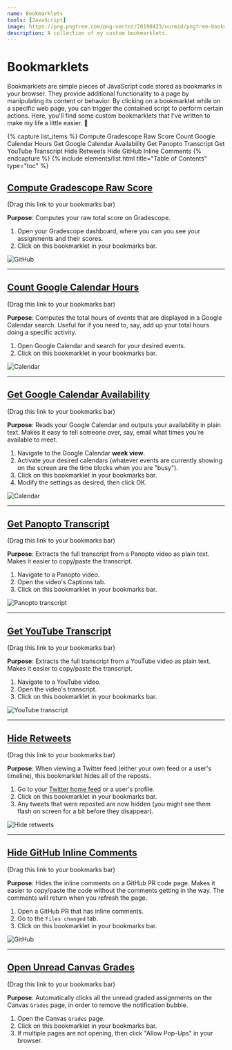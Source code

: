 ```yaml
---
name: Bookmarklets
tools: [JavaScript]
image: https://png.pngtree.com/png-vector/20190423/ourmid/pngtree-bookmark-icon-vector-illustration-in-filled-style-for-any-purpose-png-image_975418.jpg
description: A collection of my custom bookmarklets.
---
```


# Bookmarklets

Bookmarklets are simple pieces of JavaScript code stored as bookmarks in your browser. They provide additional functionality to a page by manipulating its content or behavior. By clicking on a bookmarklet while on a specific web page, you can trigger the contained script to perform certain actions. Here, you'll find some custom bookmarklets that I've written to make my life a little easier. 🙂

{% capture list_items %}
Compute Gradescope Raw Score
Count Google Calendar Hours
Get Google Calendar Availability
Get Panopto Transcript
Get YouTube Transcript
Hide Retweets
Hide GitHub Inline Comments
{% endcapture %}
{% include elements/list.html title="Table of Contents" type="toc" %}

## [Compute Gradescope Raw Score](javascript:(function()%7B%2F*%0AAdds%20up%20all%20the%20individual%20assignments%20and%20tell%20you%20the%20total%20score.%0A*%2F%0A%0Alet%20totalBeforeSlash%20%3D%200%3B%0Alet%20totalAfterSlash%20%3D%200%3B%0A%0Adocument.querySelectorAll('.submissionStatus--score').forEach((elem)%20%3D%3E%20%7B%0A%0A%09let%20str%20%3D%20elem.innerHTML%3B%0A%20%20%20%20let%20%5BbeforeSlash%2C%20afterSlash%5D%20%3D%20str.split('%20%2F%20')%3B%0A%0A%20%20%20%20%2F%2F%20Convert%20the%20strings%20to%20numbers%0A%20%20%20%20let%20numBeforeSlash%20%3D%20parseFloat(beforeSlash)%3B%0A%20%20%20%20let%20numAfterSlash%20%3D%20parseFloat(afterSlash)%3B%0A%0A%20%20%20%20%2F%2F%20Add%20the%20numbers%20to%20the%20running%20totals%0A%20%20%20%20totalBeforeSlash%20%2B%3D%20numBeforeSlash%3B%0A%20%20%20%20totalAfterSlash%20%2B%3D%20numAfterSlash%3B%0A%7D)%3B%0A%0Alet%20percentage%20%3D%20(totalBeforeSlash%20%2F%20totalAfterSlash)%20*%20100%3B%0Apercentage%20%3D%20Math.round(percentage%20*%20100)%20%2F%20100%3B%20%2F%2F%20Rounding%20to%20two%20decimal%20points%0A%0Alet%20alertMessage%20%3D%20%60The%20total%20is%20%24%7BtotalBeforeSlash%7D%20%2F%20%24%7BtotalAfterSlash%7D%20%3D%20%24%7Bpercentage%7D%25%60%3B%0Aalert(alertMessage)%3B%7D)()%3B)

(Drag this link to your bookmarks bar)

**Purpose**: Computes your raw total score on Gradescope.

1. Open your Gradescope dashboard, where you can you see your assignments and their scores.
1. Click on this bookmarklet in your bookmarks bar.

![GitHub](/assets/projects/bookmarklet-gradescope.gif)

---

## [Count Google Calendar Hours](javascript:(function()%7B%2F*%0ARun%20this%20bookmarklet%20on%20the%20%22search%22%20page%20in%20Google%20Calendar.%0A%0AIt%20will%20detect%20all%20the%20time%20ranges%20on%20the%20page%2C%20and%20add%20up%20the%20total%20hours.%0A*%2F%0A%0Alet%20reg%20%3D%20%2F(%5Cd%2B(%3A%5Cd%2B)%3F(am%7Cpm)%3F)%20%E2%80%93%20(%5Cd%2B(%3A%5Cd%2B)%3F(am%7Cpm))%2F%3B%0Avar%20total%20%3D%200%3B%0A%0Adocument.querySelectorAll('div%5Brole%3Dgridcell%5D').forEach(ele%20%3D%3E%20%7B%0A%09let%20str%20%3D%20ele.innerHTML%3B%0A%09if(reg.test(str))%20%7B%0A%09%09total%20%2B%3D%20durationInHours(str)%3B%0A%09%7D%0A%7D)%3B%0A%0Aalert('The%20total%20time%20on%20this%20search%20page%20is%20'%20%2B%20total%20%2B%20'%20hours!')%3B%0A%0Afunction%20durationInHours(timeRange)%20%7B%0A%0A%20%20%20%20let%20parts%20%3D%20timeRange.split('%20%E2%80%93%20')%3B%0A%20%20%20%20if(parts%5B0%5D.match(%2Fam%7Cpm%2F)%20%3D%3D%3D%20null)%20%7B%0A%20%20%20%20%20%20%20%20let%20period%20%3D%20parts%5B1%5D.match(%2Fam%7Cpm%2F)%3B%0A%20%20%20%20%20%20%20%20parts%5B0%5D%20%2B%3D%20period%5B0%5D%3B%0A%20%20%20%20%7D%0A%0A%20%20%20%20let%20times%20%3D%20parts.map(part%20%3D%3E%20%7B%0A%20%20%20%20%20%20%20%20%0A%20%20%20%20%20%20%20%20let%20timePart%20%3D%20part.match(%2F%5Cd%2B%3A%5Cd%2B%7C%5Cd%2B%2F)%5B0%5D%3B%20%0A%20%20%20%20%20%20%20%20let%20period%20%3D%20part.match(%2Fam%7Cpm%2F)%5B0%5D%3B%20%0A%0A%20%20%20%20%20%20%20%20let%20%5Bhour%2C%20minute%5D%20%3D%20timePart.includes('%3A')%20%3F%20timePart.split('%3A')%20%3A%20%5BtimePart%2C%20'00'%5D%3B%0A%20%20%20%20%20%20%20%20hour%20%3D%20parseInt(hour)%3B%0A%20%20%20%20%20%20%20%20minute%20%3D%20parseInt(minute)%3B%0A%0A%20%20%20%20%20%20%20%20if(period%20%3D%3D%3D%20'pm'%20%26%26%20hour%20!%3D%3D%2012)%20%7B%0A%20%20%20%20%20%20%20%20%20%20%20%20hour%20%2B%3D%2012%3B%0A%20%20%20%20%20%20%20%20%7D%0A%0A%20%20%20%20%20%20%20%20if(period%20%3D%3D%3D%20'am'%20%26%26%20hour%20%3D%3D%3D%2012)%20%7B%0A%20%20%20%20%20%20%20%20%20%20%20%20hour%20%3D%200%3B%0A%20%20%20%20%20%20%20%20%7D%0A%0A%20%20%20%20%20%20%20%20return%20hour%20%2B%20minute%20%2F%2060%3B%0A%20%20%20%20%7D)%3B%0A%0A%20%20%20%20let%20duration%20%3D%20times%5B1%5D%20-%20times%5B0%5D%3B%0A%20%20%20%20if(duration%20%3C%200)%20%7B%0A%20%20%20%20%20%20%20%20%2F%2F%20If%20the%20end%20time%20is%20before%20the%20start%20time%2C%20it%20means%20the%20time%20range%20crosses%20midnight.%0A%20%20%20%20%20%20%20%20%2F%2F%20Add%2024%20to%20the%20duration%20to%20correct%20this.%0A%20%20%20%20%20%20%20%20duration%20%2B%3D%2024%3B%0A%20%20%20%20%7D%0A%0A%20%20%20%20return%20duration%3B%0A%7D%7D)()%3B)

(Drag this link to your bookmarks bar)

**Purpose**: Computes the total hours of events that are displayed in a Google Calendar search. Useful for if you need to, say, add up your total hours doing a specific activity.

1. Open Google Calendar and search for your desired events.
1. Click on this bookmarklet in your bookmarks bar.

![Calendar](/assets/projects/bookmarklet-gcal-hours.gif)

---

## [Get Google Calendar Availability](javascript:(function()%7Blet%20START_CONSTRAINT%20%3D%208%3B%20%2F%2F%208%20means%20that%20free%20block%20can%20start%20at%208am%20at%20the%20earliest%0Alet%20END_CONSTRAINT%20%3D%2020%3B%20%2F%2F%2020%20means%20that%20free%20block%20can%20end%20at%208pm%20at%20the%20latest%0Alet%20MIN_FREE_TIME%20%3D%2030%3B%20%20%2F%2F%20The%20minimum%20duration%20of%20a%20free%20block%2C%20in%20min%0Alet%20BUFFER_START%20%3D%2015%3B%20%2F%2F%20The%20buffer%20at%20the%20start%20of%20a%20free%20block%2C%20in%20min%0Alet%20BUFFER_END%20%3D%200%3B%20%2F%2F%20The%20buffer%20at%20the%20end%20of%20a%20free%20block%2C%20in%20min%0A%0A%2F%2F%20Get%20user%20input%20for%20constraints%20and%20buffers%0Alet%20userInput%20%3D%20prompt(%22SETTINGS%3A%5CnEarliest%20hour%20you're%20available%20each%20day%20(e.g.%208%3D8am)%2C%5CnLatest%20hour%20you're%20available%20each%20day%20(e.g.%2020%3D8pm)%2C%5CnMinimum%20duration%20of%20an%20available%20block%20(minutes)%2C%5CnBuffer%20at%20the%20start%20of%20an%20available%20block%20(minutes)%2C%5CnBuffer%20at%20the%20end%20of%20an%20available%20block%20(minutes)%22%2C%20%60%24%7BSTART_CONSTRAINT%7D%2C%24%7BEND_CONSTRAINT%7D%2C%24%7BMIN_FREE_TIME%7D%2C%24%7BBUFFER_START%7D%2C%24%7BBUFFER_END%7D%60)%3B%0A%0Aif%20(userInput)%20%7B%0A%20%20%20%20%5BSTART_CONSTRAINT%2C%20END_CONSTRAINT%2C%20MIN_FREE_TIME%2C%20BUFFER_START%2C%20BUFFER_END%5D%20%3D%20userInput.split('%2C').map(Number)%3B%0A%7D%0A%0A%2F%2F%20Define%20the%20Event%20class%0Aclass%20Event%20%7B%0A%20%20%20%20constructor(start%2C%20end)%20%7B%0A%20%20%20%20%20%20%20%20this.start%20%3D%20start%3B%0A%20%20%20%20%20%20%20%20this.end%20%3D%20end%3B%0A%20%20%20%20%7D%0A%7D%0A%0A%2F**%0A%20*%20Returns%20an%20Event%20based%20on%20the%20GCal%20div%20textContent.%0A%20*%20%40param%20%7Bstring%7D%20textContent%20-%20The%20GCal%20div%20textContent.%0A%20*%20%40returns%20%7BEvent%7D%20The%20event.%0A%20*%2F%0Afunction%20createEvent(textContent)%20%7B%0A%0A%20%20%20%20const%20timeMatch%20%3D%20textContent.match(%2F%5Cd%2B(%3A%5Cd%2B)%3F(am%7Cpm)%2Fg)%3B%0A%20%20%20%20if%20(!timeMatch)%20%7B%0A%20%20%20%20%20%20%20%20return%20null%3B%0A%20%20%20%20%7D%0A%0A%20%20%20%20const%20dateMatch%20%3D%20textContent.match(%2F%5CS%2B%20%5Cd%7B1%2C2%7D%2C%20%5Cd%7B4%7D%24%2Fg)%3B%0A%20%20%20%20if%20(!dateMatch)%20%7B%0A%20%20%20%20%20%20%20%20return%20null%3B%0A%20%20%20%20%7D%0A%0A%20%20%20%20const%20start%20%3D%20new%20Date(%60%24%7BdateMatch%5B0%5D%7D%20%24%7BformatTime(timeMatch%5B0%5D)%7D%60)%3B%0A%20%20%20%20const%20end%20%3D%20new%20Date(%60%24%7BdateMatch%5B0%5D%7D%20%24%7BformatTime(timeMatch%5B1%5D%20%7C%7C%20timeMatch%5B0%5D)%7D%60)%0A%0A%20%20%20%20if%20(end%20%3C%20start)%20%7B%0A%20%20%20%20%20%20%20%20return%20null%3B%0A%20%20%20%20%7D%0A%0A%20%20%20%20return%20new%20Event(start%2C%20end)%3B%0A%7D%0A%0A%2F**%0A%20*%20Formats%20the%20time%20in%20military%20format.%0A%20*%20%40param%20%7Bstring%7D%20time%20-%20The%20time.%0A%20*%20%40returns%20%7Bstring%7D%20The%20time%20in%20military%20format.%0A%20*%20%40example%0A%20*%20formatTime('1pm')%20%3D%3D%3D%20'13%3A00'%0A%20*%20formatTime('1am')%20%3D%3D%3D%20'1%3A00'%0A%20*%20formatTime('1%3A30pm')%20%3D%3D%3D%20'13%3A30'%0A%20*%2F%0Afunction%20formatTime(time)%20%7B%0A%0A%20%20%20%20let%20hours%2C%20minutes%2C%20period%3B%0A%0A%20%20%20%20let%20timeParts%20%3D%20time.match(%2F%5E(%5Cd%2B)%3A(%5Cd%2B)(am%7Cpm)%2F)%3B%0A%20%20%20%20if%20(timeParts)%20%7B%0A%20%20%20%20%20%20%20%20hours%20%3D%20parseInt(timeParts%5B1%5D%2C%2010)%3B%0A%20%20%20%20%20%20%20%20minutes%20%3D%20timeParts%5B2%5D%3B%0A%20%20%20%20%20%20%20%20period%20%3D%20timeParts%5B3%5D%3B%0A%20%20%20%20%7D%0A%0A%20%20%20%20timeParts%20%3D%20time.match(%2F%5E(%5Cd%2B)(am%7Cpm)%2F)%3B%0A%20%20%20%20if%20(timeParts)%20%7B%0A%20%20%20%20%20%20%20%20hours%20%3D%20parseInt(timeParts%5B1%5D%2C%2010)%3B%0A%20%20%20%20%20%20%20%20minutes%20%3D%20'00'%3B%0A%20%20%20%20%20%20%20%20period%20%3D%20timeParts%5B2%5D%3B%0A%20%20%20%20%7D%0A%0A%20%20%20%20if%20(period%20%3D%3D%3D%20'pm'%20%26%26%20hours%20!%3D%3D%2012)%20%7B%0A%20%20%20%20%20%20%20%20hours%20%2B%3D%2012%3B%0A%20%20%20%20%7D%0A%0A%20%20%20%20if%20(period%20%3D%3D%3D%20'am'%20%26%26%20hours%20%3D%3D%3D%2012)%20%7B%0A%20%20%20%20%20%20%20%20hours%20%3D%200%3B%0A%20%20%20%20%7D%0A%0A%20%20%20%20return%20%60%24%7Bhours%7D%3A%24%7Bminutes%7D%60%0A%7D%0A%0A%2F**%0A%20*%20Gets%20the%20textContent%20of%20this%20element%20(and%20not%20its%20children).%0A%20*%20%40param%20%7BObject%7D%20element%0A%20*%20%40returns%20%7Bstring%7D%20The%20element's%20textContent.%0A%20*%2F%0Afunction%20getTextContent(element)%20%7B%0A%0A%20%20%20%20let%20text%20%3D%20%22%22%3B%0A%0A%20%20%20%20element.childNodes.forEach(node%20%3D%3E%20%7B%0A%20%20%20%20%20%20%20%20if%20(node.nodeType%20%3D%3D%3D%20Node.TEXT_NODE)%20%7B%0A%20%20%20%20%20%20%20%20%20%20%20%20text%20%2B%3D%20node.textContent.trim()%3B%0A%20%20%20%20%20%20%20%20%7D%0A%20%20%20%20%7D)%3B%0A%0A%20%20%20%20return%20text%3B%0A%7D%0A%0A%2F**%0A%20*%20Computes%20your%20availability%20based%20on%20your%20calendar%20events.%0A%20*%20%40param%20%7BEvent%5B%5D%7D%20events%20-%20The%20list%20of%20busy%20events.%0A%20*%20%40returns%20%7BEvent%5B%5D%7D%20A%20list%20of%20Events%2C%20where%20each%20Event%20represents%20a%20free%20block.%0A%20*%2F%0Afunction%20getAvailability(events)%20%7B%0A%0A%20%20%20%20events.sort((a%2C%20b)%20%3D%3E%20(a.start%20-%20b.start)%20%7C%7C%20(a.end%20-%20b.end))%3B%0A%0A%20%20%20%20const%20freeBlocks%20%3D%20%5B%5D%3B%0A%20%20%20%20let%20currentDay%20%3D%20null%3B%0A%20%20%20%20let%20lastEndTime%20%3D%20null%3B%0A%0A%20%20%20%20events.forEach((event)%20%3D%3E%20%7B%0A%0A%20%20%20%20%20%20%20%20const%20eventDate%20%3D%20event.start.toDateString()%3B%0A%0A%20%20%20%20%20%20%20%20%2F%2F%20If%20we%20are%20moving%20to%20a%20new%20day%2C%20handle%20the%20end%20of%20the%20previous%20day%0A%20%20%20%20%20%20%20%20if%20(!currentDay%20%7C%7C%20currentDay%20!%3D%3D%20eventDate)%20%7B%0A%0A%20%20%20%20%20%20%20%20%20%20%20%20if%20(lastEndTime)%20%7B%0A%0A%20%20%20%20%20%20%20%20%20%20%20%20%20%20%20%20const%20endOfPreviousDay%20%3D%20new%20Date(lastEndTime)%3B%0A%20%20%20%20%20%20%20%20%20%20%20%20%20%20%20%20endOfPreviousDay.setHours(23%2C%2059%2C%2059%2C%20999)%3B%0A%0A%20%20%20%20%20%20%20%20%20%20%20%20%20%20%20%20if%20(lastEndTime%20%3C%20endOfPreviousDay)%20%7B%0A%20%20%20%20%20%20%20%20%20%20%20%20%20%20%20%20%20%20%20%20freeBlocks.push(new%20Event(lastEndTime%2C%20endOfPreviousDay))%3B%0A%20%20%20%20%20%20%20%20%20%20%20%20%20%20%20%20%7D%0A%20%20%20%20%20%20%20%20%20%20%20%20%7D%0A%20%20%20%20%20%20%20%20%20%20%20%20%0A%20%20%20%20%20%20%20%20%20%20%20%20%2F%2F%20Reset%20for%20the%20new%20day%0A%20%20%20%20%20%20%20%20%20%20%20%20currentDay%20%3D%20eventDate%3B%0A%20%20%20%20%20%20%20%20%20%20%20%20lastEndTime%20%3D%20new%20Date(event.start)%3B%0A%20%20%20%20%20%20%20%20%20%20%20%20lastEndTime.setHours(0%2C%200%2C%200%2C%200)%3B%0A%20%20%20%20%20%20%20%20%7D%0A%0A%20%20%20%20%20%20%20%20if%20(lastEndTime%20%3C%20event.start)%20%7B%0A%20%20%20%20%20%20%20%20%20%20%20%20freeBlocks.push(new%20Event(lastEndTime%2C%20event.start))%3B%0A%20%20%20%20%20%20%20%20%7D%0A%0A%20%20%20%20%20%20%20%20lastEndTime%20%3D%20event.end%3B%0A%20%20%20%20%7D)%3B%0A%0A%20%20%20%20if%20(lastEndTime)%20%7B%0A%0A%20%20%20%20%20%20%20%20const%20endOfDay%20%3D%20new%20Date(lastEndTime)%3B%0A%20%20%20%20%20%20%20%20endOfDay.setHours(23%2C%2059%2C%2059%2C%20999)%3B%0A%0A%20%20%20%20%20%20%20%20if%20(lastEndTime%20%3C%20endOfDay)%20%7B%0A%20%20%20%20%20%20%20%20%20%20%20%20freeBlocks.push(new%20Event(lastEndTime%2C%20endOfDay))%3B%0A%20%20%20%20%20%20%20%20%7D%0A%20%20%20%20%7D%0A%0A%20%20%20%20return%20freeBlocks%3B%0A%7D%0A%0A%2F**%0A%20*%20Adds%20buffers%20to%20the%20start%20and%20end%20times%20of%20each%20free%20block.%0A%20*%20%40param%20%7BEvent%5B%5D%7D%20freeBlocks%20-%20The%20array%20of%20free%20time%20blocks.%0A%20*%20%40param%20%7Bnumber%7D%20bufferStart%20-%20The%20buffer%20time%20in%20minutes%20to%20add%20to%20the%20start%20of%20each%20block.%0A%20*%20%40param%20%7Bnumber%7D%20bufferEnd%20-%20The%20buffer%20time%20in%20minutes%20to%20subtract%20from%20the%20end%20of%20each%20block.%0A%20*%20%40returns%20%7BEvent%5B%5D%7D%20The%20adjusted%20free%20time%20blocks.%0A%20*%2F%0Afunction%20addBuffer(freeBlocks%2C%20bufferStart%2C%20bufferEnd)%20%7B%0A%20%20%20%20return%20freeBlocks.map(block%20%3D%3E%20%7B%0A%0A%20%20%20%20%20%20%20%20const%20adjustedStart%20%3D%20new%20Date(block.start)%3B%0A%20%20%20%20%20%20%20%20const%20adjustedEnd%20%3D%20new%20Date(block.end)%3B%0A%0A%20%20%20%20%20%20%20%20adjustedStart.setMinutes(adjustedStart.getMinutes()%20%2B%20bufferStart)%3B%0A%20%20%20%20%20%20%20%20adjustedEnd.setMinutes(adjustedEnd.getMinutes()%20-%20bufferEnd)%3B%0A%0A%20%20%20%20%20%20%20%20if%20(adjustedEnd%20-%20adjustedStart%20%3E%3D%20MIN_FREE_TIME%20*%2060%20*%201000)%20%7B%0A%20%20%20%20%20%20%20%20%20%20%20%20return%20new%20Event(adjustedStart%2C%20adjustedEnd)%3B%0A%20%20%20%20%20%20%20%20%7D%0A%0A%20%20%20%20%20%20%20%20return%20null%3B%0A%20%20%20%20%7D).filter((block)%20%3D%3E%20block%20!%3D%3D%20null)%3B%0A%7D%0A%0A%2F**%0A%20*%20Constrains%20the%20start%20and%20end%20times%20of%20the%20availability%20based%20on%20global%20constraints.%0A%20*%20%40param%20%7BEvent%5B%5D%7D%20freeBlocks%20-%20Your%20availability.%0A%20*%20%40returns%20%7BEvent%5B%5D%7D%20The%20constrained%20availability.%0A%20*%2F%0Afunction%20constrainAvailability(freeBlocks)%20%7B%0A%20%20%20%20return%20freeBlocks.map(event%20%3D%3E%20%7B%0A%0A%20%20%20%20%20%20%20%20let%20constrainedStart%20%3D%20new%20Date(event.start)%3B%0A%20%20%20%20%20%20%20%20let%20constrainedEnd%20%3D%20new%20Date(event.end)%3B%0A%0A%20%20%20%20%20%20%20%20if%20(constrainedStart.getHours()%20%3C%20START_CONSTRAINT)%20%7B%0A%20%20%20%20%20%20%20%20%20%20%20%20constrainedStart.setHours(START_CONSTRAINT%2C%200%2C%200%2C%200)%3B%0A%20%20%20%20%20%20%20%20%7D%0A%0A%20%20%20%20%20%20%20%20if%20(constrainedEnd.getHours()%20%3E%3D%20END_CONSTRAINT)%20%7B%0A%20%20%20%20%20%20%20%20%20%20%20%20constrainedEnd.setHours(END_CONSTRAINT%2C%200%2C%200%2C%200)%3B%0A%20%20%20%20%20%20%20%20%7D%0A%0A%20%20%20%20%20%20%20%20if%20(constrainedEnd%20-%20constrainedStart%20%3E%3D%20MIN_FREE_TIME%20*%2060%20*%201000)%20%7B%0A%20%20%20%20%20%20%20%20%20%20%20%20return%20new%20Event(constrainedStart%2C%20constrainedEnd)%3B%0A%20%20%20%20%20%20%20%20%7D%0A%0A%20%20%20%20%20%20%20%20return%20null%3B%0A%20%20%20%20%7D).filter((event)%20%3D%3E%20event%20!%3D%3D%20null)%3B%0A%7D%0A%0A%2F**%0A%20*%20Formats%20your%20availability%20in%20plain%20text.%0A%20*%20%40param%20%7BEvent%5B%5D%7D%20freeBlocks%20-%20Your%20availability.%0A%20*%20%40returns%20%7Bstring%7D%20Your%20availability%20formatted%20in%20plain%20text.%0A%20*%2F%0Afunction%20formatAvailability(freeBlocks)%20%7B%0A%0A%20%20%20%20let%20res%20%3D%20'Availability%3A%5Cn%5Cn'%3B%0A%20%20%20%20const%20formattedTimes%20%3D%20%7B%7D%3B%0A%0A%20%20%20%20%2F%2F%20Prepopulate%20the%20formattedTimes%20object%20with%20the%20dates%20of%20the%20week%20(Sunday%20to%20Saturday)%0A%20%20%20%20if%20(freeBlocks.length%20%3E%200)%20%7B%0A%0A%20%20%20%20%20%20%20%20const%20someDate%20%3D%20new%20Date(freeBlocks%5B0%5D.start)%3B%0A%20%20%20%20%20%20%20%20const%20sunday%20%3D%20new%20Date(someDate)%3B%0A%20%20%20%20%20%20%20%20sunday.setDate(someDate.getDate()%20-%20someDate.getDay())%3B%20%2F%2F%20Set%20to%20the%20Sunday%20of%20the%20week%0A%0A%20%20%20%20%20%20%20%20for%20(let%20i%20%3D%200%3B%20i%20%3C%207%3B%20i%2B%2B)%20%7B%0A%0A%20%20%20%20%20%20%20%20%20%20%20%20const%20currentDay%20%3D%20new%20Date(sunday)%3B%0A%20%20%20%20%20%20%20%20%20%20%20%20currentDay.setDate(sunday.getDate()%20%2B%20i)%3B%0A%0A%20%20%20%20%20%20%20%20%20%20%20%20const%20formattedDate%20%3D%20currentDay.toLocaleDateString('en-US'%2C%20%7B%0A%20%20%20%20%20%20%20%20%20%20%20%20%20%20%20%20weekday%3A%20'short'%2C%0A%20%20%20%20%20%20%20%20%20%20%20%20%20%20%20%20month%3A%20'long'%2C%0A%20%20%20%20%20%20%20%20%20%20%20%20%20%20%20%20day%3A%20'numeric'%2C%0A%20%20%20%20%20%20%20%20%20%20%20%20%7D)%3B%0A%0A%20%20%20%20%20%20%20%20%20%20%20%20formattedTimes%5BformattedDate%5D%20%3D%20%5B%5D%3B%0A%20%20%20%20%20%20%20%20%7D%0A%20%20%20%20%7D%0A%0A%20%20%20%20freeBlocks.forEach(event%20%3D%3E%20%7B%0A%0A%20%20%20%20%20%20%20%20const%20date%20%3D%20event.start.toLocaleDateString('en-US'%2C%20%7B%0A%20%20%20%20%20%20%20%20%20%20%20%20weekday%3A%20'short'%2C%0A%20%20%20%20%20%20%20%20%20%20%20%20month%3A%20'long'%2C%0A%20%20%20%20%20%20%20%20%20%20%20%20day%3A%20'numeric'%2C%0A%20%20%20%20%20%20%20%20%7D)%3B%0A%0A%20%20%20%20%20%20%20%20const%20startTime%20%3D%20event.start.toLocaleTimeString('en-US'%2C%20%7B%0A%20%20%20%20%20%20%20%20%20%20%20%20hour%3A%20'numeric'%2C%0A%20%20%20%20%20%20%20%20%20%20%20%20minute%3A%20'2-digit'%0A%20%20%20%20%20%20%20%20%7D)%3B%0A%0A%20%20%20%20%20%20%20%20const%20endTime%20%3D%20event.end.toLocaleTimeString('en-US'%2C%20%7B%0A%20%20%20%20%20%20%20%20%20%20%20%20hour%3A%20'numeric'%2C%0A%20%20%20%20%20%20%20%20%20%20%20%20minute%3A%20'2-digit'%0A%20%20%20%20%20%20%20%20%7D)%3B%0A%0A%20%20%20%20%20%20%20%20formattedTimes%5Bdate%5D.push(%60%24%7BstartTime%7D%E2%80%93%24%7BendTime%7D%60)%3B%0A%20%20%20%20%7D)%3B%0A%0A%20%20%20%20for%20(const%20%5Bdate%2C%20times%5D%20of%20Object.entries(formattedTimes))%20%7B%0A%0A%20%20%20%20%20%20%20%20res%20%2B%3D%20%60%24%7Bdate%7D%5Cn%60%3B%0A%0A%20%20%20%20%20%20%20%20if%20(times.length%20%3E%200)%20%7B%0A%20%20%20%20%20%20%20%20%20%20%20%20times.forEach(time%20%3D%3E%20%7B%0A%20%20%20%20%20%20%20%20%20%20%20%20%20%20%20%20res%20%2B%3D%20%60%24%7Btime%7D%5Cn%60%3B%0A%20%20%20%20%20%20%20%20%20%20%20%20%7D)%3B%0A%20%20%20%20%20%20%20%20%7D%20else%20%7B%0A%20%20%20%20%20%20%20%20%20%20%20%20res%20%2B%3D%20'N%2FA%5Cn'%3B%0A%20%20%20%20%20%20%20%20%7D%0A%0A%20%20%20%20%20%20%20%20res%20%2B%3D%20'%5Cn'%3B%0A%20%20%20%20%7D%0A%0A%20%20%20%20res%20%3D%20res.replace(%2F%20AM%2Fg%2C%20'am')%3B%0A%20%20%20%20res%20%3D%20res.replace(%2F%20PM%2Fg%2C%20'pm')%3B%0A%0A%20%20%20%20return%20res%3B%0A%7D%0A%0A%2F%2F%20Main%0Aconst%20eventDivs%20%3D%20document.querySelectorAll('div%5Brole%3D%22gridcell%22%5D%20%3E%20div%20%3E%20div%5Brole%3D%22button%22%5D%20%3E%20div')%3B%0Alet%20events%20%3D%20%5B%5D%3B%0A%0Aconsole.log(%60Number%20of%20Events%3A%20%24%7BeventDivs.length%7D%60)%3B%0A%0AeventDivs.forEach(childDiv%20%3D%3E%20%7B%0A%20%20%20%20const%20event%20%3D%20createEvent(getTextContent(childDiv))%3B%0A%20%20%20%20if%20(event)%20%7B%0A%20%20%20%20%20%20%20%20events.push(event)%3B%0A%20%20%20%20%7D%0A%7D)%3B%0A%0Alet%20availability%20%3D%20getAvailability(events)%3B%0Aavailability%20%3D%20addBuffer(availability%2C%20BUFFER_START%2C%20BUFFER_END)%3B%0Aavailability%20%3D%20constrainAvailability(availability)%3B%0Aavailability%20%3D%20formatAvailability(availability)%3B%0A%0Aconst%20existingDiv%20%3D%20document.getElementById('computed-availability')%3B%0Aif%20(existingDiv)%20%7B%0A%20%20%20%20existingDiv.textContent%20%3D%20availability%3B%0A%20%20%20%20return%3B%0A%7D%0A%0Aconst%20newDiv%20%3D%20document.createElement('div')%3B%0AnewDiv.id%20%3D%20'computed-availability'%3B%0AnewDiv.style.whiteSpace%20%3D%20'pre-wrap'%3B%0AnewDiv.style.padding%20%3D%20'10px'%3B%0AnewDiv.style.marginBottom%20%3D%20'20px'%3B%0AnewDiv.style.backgroundColor%20%3D%20'%23f9f9f9'%3B%0AnewDiv.textContent%20%3D%20availability%3B%0A%0Aconst%20targetDiv%20%3D%20document.getElementById('drawerMiniMonthNavigator')%3B%0Aif%20(targetDiv)%20%7B%0A%20%20%20%20targetDiv.parentNode.insertBefore(newDiv%2C%20targetDiv)%3B%0A%7D%7D)()%3B)

(Drag this link to your bookmarks bar)

**Purpose**: Reads your Google Calendar and outputs your availability in plain text. Makes it easy to tell someone over, say, email what times you're available to meet.

1. Navigate to the Google Calendar **week view**.
1. Activate your desired calendars (whatever events are currently showing on the screen are the time blocks when you are "busy").
1. Click on this bookmarklet in your bookmarks bar.
1. Modify the settings as desired, then click OK.

![Calendar](/assets/projects/bookmarklet-gcal-availability.gif)

---

## [Get Panopto Transcript](javascript:(function()%7B%2F**%0A%20*%20Go%20to%20a%20Panopto%20video.%0A%20*%20Click%20the%20%22Captions%22%20button.%0A%20*%20Run%20this%20bookmarklet.%0A%20*%20It%20will%20open%20a%20new%20tab%20with%20the%20transcript.%0A%20*%2F%0A%0Alet%20rows%20%3D%20document.querySelectorAll(%22div.index-event-row%22)%3B%0Alet%20transcript%20%3D%20%22%22%3B%0A%0Arows.forEach((row)%20%3D%3E%20%7B%0A%0A%20%20%20%20if%20(!row.querySelector('div%5Baria-label%3D%22User%20Created%20Transcript%22%5D'))%20%7B%0A%20%20%20%20%20%20%20%20return%3B%0A%20%20%20%20%7D%0A%0A%20%20%20%20let%20captionSpan%20%3D%20row.querySelector(%22div.event-text%20%3E%20span%22)%3B%0A%20%20%20%20if%20(captionSpan)%20%7B%0A%20%20%20%20%20%20%20%20transcript%20%2B%3D%20captionSpan.innerHTML.trim()%20%2B%20%22%20%22%3B%0A%20%20%20%20%7D%0A%7D)%3B%0A%0Atranscript%20%3D%20transcript.replace(%2F%5Cn%2Fg%2C%20%22%20%22).trim()%3B%0A%0Alet%20htmlContent%20%3D%20%60%0A%3Chtml%3E%0A%3Chead%3E%0A%20%20%20%20%3Ctitle%3ETranscript%3C%2Ftitle%3E%0A%3C%2Fhead%3E%0A%3Cbody%3E%0A%20%20%20%20%3Cdiv%20style%3D%22white-space%3A%20pre-wrap%3B%22%3E%24%7Btranscript%7D%3C%2Fdiv%3E%0A%3C%2Fbody%3E%0A%3C%2Fhtml%3E%60%3B%0A%0Alet%20blob%20%3D%20new%20Blob(%5BhtmlContent%5D%2C%20%7B%20type%3A%20'text%2Fhtml'%20%7D)%3B%0Alet%20url%20%3D%20URL.createObjectURL(blob)%3B%0Awindow.open(url%2C%20%22_blank%22)%3B%7D)()%3B)

(Drag this link to your bookmarks bar)

**Purpose**: Extracts the full transcript from a Panopto video as plain text. Makes it easier to copy/paste the transcript.

1. Navigate to a Panopto video.
1. Open the video's Captions tab.
1. Click on this bookmarklet in your bookmarks bar.

![Panopto transcript](/assets/projects/bookmarklet-panopto-transcript.gif)

---

## [Get YouTube Transcript](javascript:(function()%7B%2F**%0A%20*%20Go%20to%20a%20YouTube%20video.%0A%20*%20Click%20the%20%22Show%20transcript%22%20button.%0A%20*%20Run%20this%20bookmarklet.%0A%20*%20It%20will%20open%20a%20new%20tab%20with%20the%20transcript.%0A%20*%2F%0A%0Alet%20elements%20%3D%20document.querySelectorAll('yt-formatted-string.segment-text.style-scope.ytd-transcript-segment-renderer')%3B%0Alet%20transcript%20%3D%20%22%22%3B%0A%0Aelements.forEach((elem)%20%3D%3E%20%7B%0A%20%20%20%20transcript%20%2B%3D%20elem.innerHTML%20%2B%20%22%20%22%3B%0A%7D)%3B%0A%0Atranscript%20%3D%20transcript.replace(%2F%5Cn%2Fg%2C%20%22%20%22).trim()%3B%0A%0Alet%20htmlContent%20%3D%20%60%0A%3Chtml%3E%0A%3Chead%3E%0A%20%20%20%20%3Ctitle%3ETranscript%3C%2Ftitle%3E%0A%3C%2Fhead%3E%0A%3Cbody%3E%0A%20%20%20%20%3Cdiv%20style%3D%22white-space%3A%20pre-wrap%3B%22%3E%24%7Btranscript%7D%3C%2Fdiv%3E%0A%3C%2Fbody%3E%0A%3C%2Fhtml%3E%60%3B%0A%0Alet%20blob%20%3D%20new%20Blob(%5BhtmlContent%5D%2C%20%7B%20type%3A%20'text%2Fhtml'%20%7D)%3B%0Alet%20url%20%3D%20URL.createObjectURL(blob)%3B%0Awindow.open(url%2C%20%22_blank%22)%3B%7D)()%3B)

(Drag this link to your bookmarks bar)

**Purpose**: Extracts the full transcript from a YouTube video as plain text. Makes it easier to copy/paste the transcript.

1. Navigate to a YouTube video.
1. Open the video's transcript.
1. Click on this bookmarklet in your bookmarks bar.

![YouTube transcript](/assets/projects/bookmarklet-youtube-transcript.gif)

---

## [Hide Retweets](javascript:(function()%7B%2F**%0A%20*%20Continuously%20checks%20the%20page%20for%20any%20reposted%20tweets%2C%20and%20hides%20them.%0A%20*%2F%0A%0Afunction%20hideRetweetDivs()%20%7B%0A%0A%20%20%20%20var%20elems%20%3D%20document.querySelectorAll('div%5Bdata-testid%3D%22cellInnerDiv%22%5D')%3B%0A%0A%20%20%20%20Array.from(elems).forEach((elem)%20%3D%3E%20%7B%0A%20%20%20%20%20%20%20%20if%20(elem.textContent.includes('reposted'))%20%7B%0A%20%20%20%20%20%20%20%20%20%20%20%20elem.style.display%20%3D%20'none'%3B%3B%0A%20%20%20%20%20%20%20%20%7D%0A%20%20%20%20%7D)%0A%7D%0A%0AsetInterval(hideRetweetDivs%2C%201E3)%3B%7D)()%3B)

(Drag this link to your bookmarks bar)

**Purpose**: When viewing a Twitter feed (either your own feed or a user's timeline), this bookmarklet hides all of the reposts.

1. Go to your [Twitter home feed](https://twitter.com/home) or a user's profile.
1. Click on this bookmarklet in your bookmarks bar.
1. Any tweets that were reposted are now hidden (you might see them flash on screen for a bit before they disappear).

![Hide retweets](/assets/projects/bookmarklet-hide-retweets.gif)

---

## [Hide GitHub Inline Comments](javascript:(function()%7B%2F**%0A%20*%20Run%20this%20bookmarklet%20on%20a%20GitHub%20code%20page.%20It%20will%20remove%20all%20of%20the%20inline%20comments%2C%20making%20it%20easier%20to%20copy%2Fpaste.%0A%20*%2F%0A%0Avar%20elements%20%3D%20document.querySelectorAll('.inline-comments')%3B%0Aelements.forEach((elem)%20%3D%3E%20%7B%0A%20%20%20%20elem.parentNode.removeChild(elem)%3B%0A%7D)%7D)()%3B)

(Drag this link to your bookmarks bar)

**Purpose**: Hides the inline comments on a GitHub PR code page. Makes it easier to copy/paste the code without the comments getting in the way. The comments will return when you refresh the page.

1. Open a GitHub PR that has inline comments.
1. Go to the `Files changed` tab.
1. Click on this bookmarklet in your bookmarks bar.

![GitHub](/assets/projects/bookmarklet-hide-github.gif)

---

## [Open Unread Canvas Grades](javascript:(function()%7B%2F*%0AFinds%20all%20unread%20grade%20notifications%20on%20Canvas%20Grades%20page%20and%20opens%20each%20associated%20assignment%20in%20a%20new%20tab.%20Make%20sure%20to%20click%20%22allow%20pop-ups%22%20when%20you%20run%20this.%0A*%2F%0A%0Adocument.querySelectorAll(%22span.unread_dot.grade_dot%22).forEach((dot)%20%3D%3E%20%7B%0A%0A%20%20%20%20let%20parent%20%3D%20dot%3B%0A%0A%20%20%20%20for%20(let%20i%20%3D%200%3B%20i%20%3C%204%3B%20i%2B%2B)%20%7B%0A%20%20%20%20%20%20%20%20if%20(parent.parentElement)%20%7B%0A%20%20%20%20%20%20%20%20%20%20%20%20parent%20%3D%20parent.parentElement%3B%0A%20%20%20%20%20%20%20%20%7D%0A%20%20%20%20%7D%0A%0A%20%20%20%20let%20titleElem%20%3D%20parent.querySelector(%22.title%22)%3B%0A%20%20%20%20if%20(titleElem)%20%7B%0A%20%20%20%20%20%20%20%20let%20link%20%3D%20titleElem.querySelector(%22a%22)%3B%0A%20%20%20%20%20%20%20%20if%20(link%20%26%26%20link.href)%20%7B%0A%20%20%20%20%20%20%20%20%20%20%20%20window.open(link.href%2C%20%22_blank%22)%3B%0A%20%20%20%20%20%20%20%20%7D%0A%20%20%20%20%7D%0A%7D)%3B%7D)()%3B)

(Drag this link to your bookmarks bar)

**Purpose**: Automatically clicks all the unread graded assignments on the Canvas `Grades` page, in order to remove the notification bubble.

1. Open the Canvas `Grades` page.
1. Click on this bookmarklet in your bookmarks bar.
1. If multiple pages are not opening, then click "Allow Pop-Ups" in your browser.
